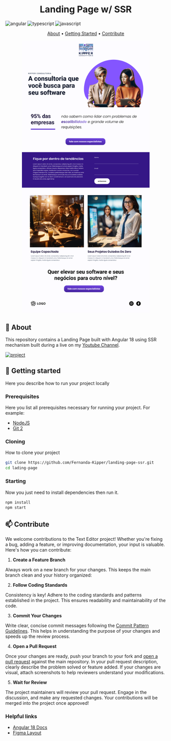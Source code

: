 [JAVASCRIPT__BADGE]: https://img.shields.io/badge/Javascript-000?style=for-the-badge&logo=javascript
[TYPESCRIPT__BADGE]: https://img.shields.io/badge/typescript-D4FAFF?style=for-the-badge&logo=typescript
[ANGULAR__BADGE]: https://img.shields.io/badge/Angular-red?style=for-the-badge&logo=angular
[PROJECT__BADGE]: https://img.shields.io/badge/📱Visit_this_project-000?style=for-the-badge&logo=project
[PROJECT__URL]: https://landing-page-ssr.vercel.app/

<h1 align="center" style="font-weight: bold;">Landing Page w/ SSR</h1>

![angular][ANGULAR__BADGE]
![typescript][TYPESCRIPT__BADGE]
![javascript][JAVASCRIPT__BADGE]

<p align="center">
 <a href="#about">About</a> • 
 <a href="#started">Getting Started</a> • 
 <a href="#contribute">Contribute</a>
</p>

<p align="center">
    <img src="./landing-page.png" alt="Page Layout" width="400px">
</p>

<h2 id="started">📌 About</h2>

This repository contains a Landing Page built with Angular 18 using SSR mechanism built during a live on my [Youtube Channel](https://www.youtube.com/live/O26fDEnAukY?si=8OjYdSyhlAuNUSa_).

[![project][PROJECT__BADGE]][PROJECT__URL]

<h2 id="started">🚀 Getting started</h2>

Here you describe how to run your project locally

<h3>Prerequisites</h3>

Here you list all prerequisites necessary for running your project. For example:

- [NodeJS](https://github.com/)
- [Git 2](https://github.com)

<h3>Cloning</h3>

How to clone your project

```bash
git clone https://github.com/Fernanda-Kipper/landing-page-ssr.git
cd lading-page
```

<h3>Starting</h3>

Now you just need to install dependencies then run it.

```bash
npm install
npm start
```

<h2 id="contribute">📫 Contribute</h2>

We welcome contributions to the Text Editor project! Whether you're fixing a bug, adding a feature, or improving documentation, your input is valuable. Here's how you can contribute:


1. **Create a Feature Branch**

Always work on a new branch for your changes. This keeps the main branch clean and your history organized:

2. **Follow Coding Standards**

Consistency is key! Adhere to the coding standards and patterns established in the project. This ensures readability and maintainability of the code.

3. **Commit Your Changes**

Write clear, concise commit messages following the [Commit Pattern Guidelines](https://gist.github.com/joshbuchea/6f47e86d2510bce28f8e7f42ae84c716). This helps in understanding the purpose of your changes and speeds up the review process.

4. **Open a Pull Request**

Once your changes are ready, push your branch to your fork and [open a pull request](https://www.atlassian.com/br/git/tutorials/making-a-pull-request) against the main repository. In your pull request description, clearly describe the problem solved or feature added. If your changes are visual, attach screenshots to help reviewers understand your modifications.

5. **Wait for Review**

The project maintainers will review your pull request. Engage in the discussion, and make any requested changes. Your contributions will be merged into the project once approved!

<h3>Helpful links</h3>

- [Angular 18 Docs](https://angular.dev/)
- [Figma Layout](https://www.figma.com/file/JbHAcivlz9PqqnWfzoZU8W/Portfolio---LIVE-Angular?type=design&node-id=2265%3A60&mode=design&t=22nuYi9PkewLXkpD-1)
